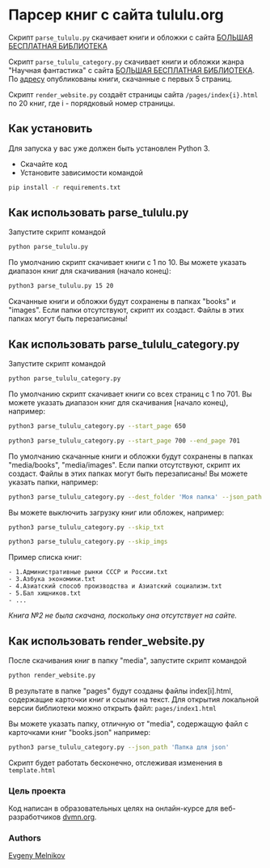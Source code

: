 # Парсер книг с сайта tululu.org
Скрипт `parse_tululu.py` скачивает книги и обложки с сайта [БОЛЬШАЯ БЕСПЛАТНАЯ БИБЛИОТЕКА](https://tululu.org/)

Скрипт `parse_tululu_category.py` скачивает книги и обложки жанра "Научная фантастика" с сайта [БОЛЬШАЯ БЕСПЛАТНАЯ БИБЛИОТЕКА](https://tululu.org/l55/).
По [адресу](https://melnikovei.github.io/Parse_library/pages/index1.html) опубликованы книги, скачанные с первых 5 страниц.

Скрипт `render_website.py` создаёт страницы сайта `/pages/index{i}.html` по 20 книг, где i - порядковый номер страницы.
## Как установить
Для запуска у вас уже должен быть установлен Python 3.
- Скачайте код
- Установите зависимости командой
```sh
pip install -r requirements.txt
```

## Как использовать parse_tululu.py
Запустите скрипт командой
```sh
python parse_tululu.py
```
По умолчанию скрипт скачивает книги с 1 по 10.
Вы можете указать диапазон книг для скачивания (начало конец):
```sh
python3 parse_tululu.py 15 20
```
Скачанные книги и обложки будут сохранены в папках "books" и "images".
Если папки отсутствуют, скрипт их создаст.
Файлы в этих папках могут быть перезаписаны!

## Как использовать parse_tululu_category.py
Запустите скрипт командой
```sh
python parse_tululu_category.py
```

По умолчанию скрипт скачивает книги со всех страниц с 1 по 701.
Вы можете указать диапазон книг для скачивания [начало конец), например:
```sh
python3 parse_tululu_category.py --start_page 650
```
```sh
python3 parse_tululu_category.py --start_page 700 --end_page 701
```
По умолчанию скачанные книги и обложки будут сохранены в папках "media/books", "media/images". Если папки отсутствуют, скрипт их создаст.
Файлы в этих папках могут быть перезаписаны!
Вы можете указать папки, например:
```sh
python3 parse_tululu_category.py --dest_folder 'Моя папка' --json_path 'Папка для json' 
```
Вы можете выключить загрузку книг или обложек, например:
```sh
python3 parse_tululu_category.py --skip_txt 
```
```sh
python3 parse_tululu_category.py --skip_imgs 
```

Пример списка книг:
```
- 1.Административные рынки СССР и России.txt
- 3.Азбука экономики.txt
- 4.Азиатский способ производства и Азиатский социализм.txt
- 5.Бал хищников.txt
- ...
```
_Книга №2 не была скачана, поскольку она отсутствует на сайте._

## Как использовать render_website.py
После скачивания книг в папку "media", запустите скрипт командой
```sh
python render_website.py
```
В результате в папке "pages" будут созданы файлы index[i].html, содержащие карточки книг и ссылки на текст.
Для открытия локальной версии библиотеки можно открыть файл: `pages/index1.html`

Вы можете указать папку, отличную от "media", содержащую файл с карточками книг "books.json" например:
```sh
python3 parse_tululu_category.py --json_path 'Папка для json' 
```
Скрипт будет работать бесконечно, отслеживая изменения в `template.html`
### Цель проекта
Код написан в образовательных целях на онлайн-курсе для веб-разработчиков [dvmn.org](https://dvmn.org/).

### Authors
[Evgeny Melnikov](https://github.com/MelnikovEI)
